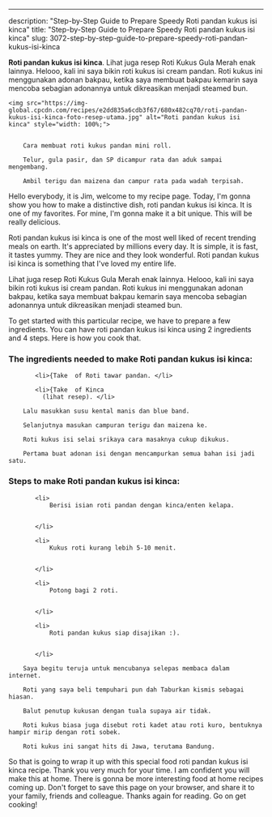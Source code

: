 ---
description: "Step-by-Step Guide to Prepare Speedy Roti pandan kukus isi kinca"
title: "Step-by-Step Guide to Prepare Speedy Roti pandan kukus isi kinca"
slug: 3072-step-by-step-guide-to-prepare-speedy-roti-pandan-kukus-isi-kinca

<p>
	<strong>Roti pandan kukus isi kinca</strong>. 
	Lihat juga resep Roti Kukus Gula Merah enak lainnya. Helooo, kali ini saya bikin roti kukus isi cream pandan. Roti kukus ini menggunakan adonan bakpau, ketika saya membuat bakpau kemarin saya mencoba sebagian adonannya untuk dikreasikan menjadi steamed bun.
</p>
<p>
	
	<img src="https://img-global.cpcdn.com/recipes/e2dd835a6cdb3f67/680x482cq70/roti-pandan-kukus-isi-kinca-foto-resep-utama.jpg" alt="Roti pandan kukus isi kinca" style="width: 100%;">
	
	
		Cara membuat roti kukus pandan mini roll.
	
		Telur, gula pasir, dan SP dicampur rata dan aduk sampai mengembang.
	
		Ambil terigu dan maizena dan campur rata pada wadah terpisah.
	
</p>
<p>
	Hello everybody, it is Jim, welcome to my recipe page. Today, I'm gonna show you how to make a distinctive dish, roti pandan kukus isi kinca. It is one of my favorites. For mine, I'm gonna make it a bit unique. This will be really delicious.
</p>
	
<p>
	Roti pandan kukus isi kinca is one of the most well liked of recent trending meals on earth. It's appreciated by millions every day. It is simple, it is fast, it tastes yummy. They are nice and they look wonderful. Roti pandan kukus isi kinca is something that I've loved my entire life.
</p>
<p>
	Lihat juga resep Roti Kukus Gula Merah enak lainnya. Helooo, kali ini saya bikin roti kukus isi cream pandan. Roti kukus ini menggunakan adonan bakpau, ketika saya membuat bakpau kemarin saya mencoba sebagian adonannya untuk dikreasikan menjadi steamed bun.
</p>

<p>
To get started with this particular recipe, we have to prepare a few ingredients. You can have roti pandan kukus isi kinca using 2 ingredients and 4 steps. Here is how you cook that.
</p>

<h3>The ingredients needed to make Roti pandan kukus isi kinca:</h3>

<ol>
	
		<li>{Take  of Roti tawar pandan. </li>
	
		<li>{Take  of Kinca
          (lihat resep). </li>
	
</ol>
<p>
	
		Lalu masukkan susu kental manis dan blue band.
	
		Selanjutnya masukan campuran terigu dan maizena ke.
	
		Roti kukus isi selai srikaya cara masaknya cukup dikukus.
	
		Pertama buat adonan isi dengan mencampurkan semua bahan isi jadi satu.
	
</p>

<h3>Steps to make Roti pandan kukus isi kinca:</h3>

<ol>
	
		<li>
			Berisi isian roti pandan dengan kinca/enten kelapa.
			
			
		</li>
	
		<li>
			Kukus roti kurang lebih 5-10 menit.
			
			
		</li>
	
		<li>
			Potong bagi 2 roti.
			
			
		</li>
	
		<li>
			Roti pandan kukus siap disajikan :).
			
			
		</li>
	
</ol>

<p>
	
		Saya begitu teruja untuk mencubanya selepas membaca dalam internet.
	
		Roti yang saya beli tempuhari pun dah Taburkan kismis sebagai hiasan.
	
		Balut penutup kukusan dengan tuala supaya air tidak.
	
		Roti kukus biasa juga disebut roti kadet atau roti kuro, bentuknya hampir mirip dengan roti sobek.
	
		Roti kukus ini sangat hits di Jawa, terutama Bandung.
	
</p>

<p>
	So that is going to wrap it up with this special food roti pandan kukus isi kinca recipe. Thank you very much for your time. I am confident you will make this at home. There is gonna be more interesting food at home recipes coming up. Don't forget to save this page on your browser, and share it to your family, friends and colleague. Thanks again for reading. Go on get cooking!
</p>
